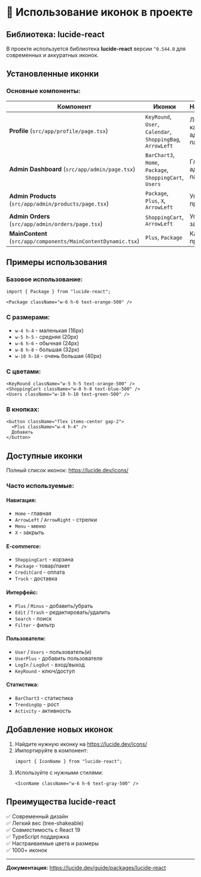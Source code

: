 # 🎨 Использование иконок в проекте

## Библиотека: lucide-react

В проекте используется библиотека **lucide-react** версии `^0.544.0` для современных и аккуратных иконок.

## Установленные иконки

### Основные компоненты:

| Компонент | Иконки | Назначение |
|-----------|--------|------------|
| **Profile** (`src/app/profile/page.tsx`) | `KeyRound`, `User`, `Calendar`, `ShoppingBag`, `ArrowLeft` | Личный кабинет, админ-панель |
| **Admin Dashboard** (`src/app/admin/page.tsx`) | `BarChart3`, `Home`, `Package`, `ShoppingCart`, `Users` | Главная админ-панели |
| **Admin Products** (`src/app/admin/products/page.tsx`) | `Package`, `Plus`, `X`, `ArrowLeft` | Управление продуктами |
| **Admin Orders** (`src/app/admin/orders/page.tsx`) | `ShoppingCart`, `ArrowLeft` | Управление заказами |
| **MainContent** (`src/app/components/MainContentDynamic.tsx`) | `Plus`, `Package` | Каталог продуктов |

## Примеры использования

### Базовое использование:
```tsx
import { Package } from "lucide-react";

<Package className="w-6 h-6 text-orange-500" />
```

### С размерами:
- `w-4 h-4` - маленькая (16px)
- `w-5 h-5` - средняя (20px)
- `w-6 h-6` - обычная (24px)
- `w-8 h-8` - большая (32px)
- `w-10 h-10` - очень большая (40px)

### С цветами:
```tsx
<KeyRound className="w-5 h-5 text-orange-500" />
<ShoppingCart className="w-8 h-8 text-blue-500" />
<Users className="w-10 h-10 text-green-500" />
```

### В кнопках:
```tsx
<button className="flex items-center gap-2">
  <Plus className="w-4 h-4" />
  Добавить
</button>
```

## Доступные иконки

Полный список иконок: https://lucide.dev/icons/

### Часто используемые:

#### Навигация:
- `Home` - главная
- `ArrowLeft` / `ArrowRight` - стрелки
- `Menu` - меню
- `X` - закрыть

#### E-commerce:
- `ShoppingCart` - корзина
- `Package` - товар/пакет
- `CreditCard` - оплата
- `Truck` - доставка

#### Интерфейс:
- `Plus` / `Minus` - добавить/убрать
- `Edit` / `Trash` - редактировать/удалить
- `Search` - поиск
- `Filter` - фильтр

#### Пользователи:
- `User` / `Users` - пользователь(и)
- `UserPlus` - добавить пользователя
- `LogIn` / `LogOut` - вход/выход
- `KeyRound` - ключ/доступ

#### Статистика:
- `BarChart3` - статистика
- `TrendingUp` - рост
- `Activity` - активность

## Добавление новых иконок

1. Найдите нужную иконку на https://lucide.dev/icons/
2. Импортируйте в компонент:
   ```tsx
   import { IconName } from "lucide-react";
   ```
3. Используйте с нужными стилями:
   ```tsx
   <IconName className="w-6 h-6 text-gray-500" />
   ```

## Преимущества lucide-react

✅ Современный дизайн  
✅ Легкий вес (tree-shakeable)  
✅ Совместимость с React 19  
✅ TypeScript поддержка  
✅ Настраиваемые цвета и размеры  
✅ 1000+ иконок  

---

**Документация:** https://lucide.dev/guide/packages/lucide-react
